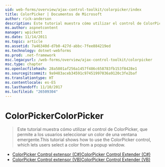 ```yaml
---
uid: web-forms/overview/ajax-control-toolkit/colorpicker/index
title: ColorPicker | Documentos de Microsoft
author: rick-anderson
description: Este tutorial muestra cómo utilizar el control de ColorPicker, que permite a los usuarios seleccionar un color de una ventana emergente.
ms.author: aspnetcontent
manager: wpickett
ms.date: 11/14/2011
ms.topic: article
ms.assetid: 7a46340d-d7b0-427d-abbc-7fee884219ed
ms.technology: dotnet-webforms
ms.prod: .net-framework
msc.legacyurl: /web-forms/overview/ajax-control-toolkit/colorpicker
msc.type: chapter
ms.openlocfilehash: 28a5801af256a1457f486c658783fb153f8428e1
ms.sourcegitcommit: 9a9483aceb34591c97451997036a9120c3fe2baf
ms.translationtype: HT
ms.contentlocale: es-ES
ms.lasthandoff: 11/10/2017
ms.locfileid: "26509304"
---
```

<a name="colorpicker"></a><span data-ttu-id="9e536-103">ColorPicker</span><span class="sxs-lookup"><span data-stu-id="9e536-103">ColorPicker</span></span>
====================
> <span data-ttu-id="9e536-104">Este tutorial muestra cómo utilizar el control de ColorPicker, que permite a los usuarios seleccionar un color de una ventana emergente.</span><span class="sxs-lookup"><span data-stu-id="9e536-104">This tutorial shows how to use the ColorPicker control, which lets users select a color from a popup window.</span></span>


- [<span data-ttu-id="9e536-105">ColorPicker Control extensor (C#)</span><span class="sxs-lookup"><span data-stu-id="9e536-105">ColorPicker Control Extender (C#)</span></span>](using-the-colorpicker-control-extender-cs.md)
- [<span data-ttu-id="9e536-106">ColorPicker Control extensor (VB)</span><span class="sxs-lookup"><span data-stu-id="9e536-106">ColorPicker Control Extender (VB)</span></span>](using-the-colorpicker-control-extender-vb.md)
